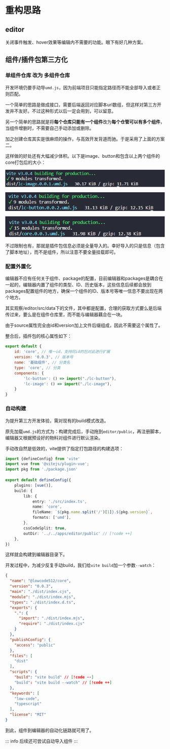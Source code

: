 # 重构思路

## editor

关闭事件触发、hover效果等编辑内不需要的功能。眼下有好几种方案。

## 组件/插件包第三方化

### 单组件仓库 改为 多组件仓库

开发环境仍要手动导`umd.js`，因为前端项目只能指定路径而不能全部导入或者正则匹配。

一个简单的思路是做成接口，需要后端返回对应脚本url数组，但这样对第三方开发并不友好。不过这种形式以后一定会用到，可以留意。

另一个简单的思路就是将**每个仓库只能有一个组件**改为**每个仓管可以有多个组件**，当组件增删时，不需要自己手动添加或删除。

加之创建仓库其实是很麻烦的操作，与高效开发背道而驰。于是采用了上面的方案二。

这样做的好处还有大幅减少体积。以下是image、button和包含以上两个组件的core打包后的大小：

![lc-image.umd.js](./images/lc-image.png)

![lc-button.umd.js](./images/lc-button.png)

![core.umd.js](./images/lc-core.png)

不过限制也有，那就是插件包信息必须是全量导入的。幸好导入的只是信息（包含了脚本地址），而不是组件，所以注意不要全量挂载即可。

### 配置外置化

编辑器不应有任何关于组件、package的配置，目前编辑器和packages是耦合在一起的，编辑器内置了组件的类型、ID、历史版本，这些信息后续都会放到packages配置组件的地方，确保一个组件的ID、版本号等唯一信息不要出现在两个地方。

其实观察/editor/src/data下的文件，其中都是配置，合理的获取方式要么是后端传过来，要么是在组件仓库里，而不能与编辑器藕合在一块。

由于source属性完全由id和version加上文件后缀组成，因此不需要这个属性了。

整合后，插件包的核心属性如下：

```javascript
export default {
    id: 'core', // 唯一id，支持同id的包对此进行扩展
    version: '0.0.3', // 版本号
    name: '基础组件', // 分类名
    type: 'core', // 分类
    components: {
        'lc-button': () => import("./lc-button"),
        'lc-image': () => import("./lc-image"),
    }
}
```

### 自动构建

为提升第三方开发体验，需对现有的build模式改造。

原先加载`umd.js`的方式为：构建完成后，手动拖到`editor/public`，再注册脚本，编辑器又根据预设好的物料对组件进行默认渲染。

手动改自然是低效的，vite提供了指定打包路径的构建选项：

```TypeScript
import {defineConfig} from 'vite'
import vue from '@vitejs/plugin-vue';
import pkg from './package.json'

export default defineConfig({
    plugins: [vue()],
    build: {
        lib: {
            entry: './src/index.ts',
            name: 'core',
            fileName: `${pkg.name.split('/')[1]}.${pkg.version}`,
            formats: ['umd'],
        },
        cssCodeSplit: true,
        outDir: '../../apps/editor/public' // [!code ++]
    },
})
```

这样就会构建到编辑器目录下。

开发过程中，为减少反复手动build，我们给`vite build`加一个参数`--watch`：
```json
{
  "name": "@lowcode512/core",
  "version": "0.0.3",
  "main": "./dist/index.cjs",
  "module": "./dist/index.mjs",
  "types": "./dist/index.d.ts",
  "exports": {
    ".": {
      "import": "./dist/index.mjs",
      "require": "./dist/index.cjs"
    }
  },
  "publishConfig": {
    "access": "public"
  },
  "files": [
    "dist"
  ],
  "scripts": {
    "build": "vite build" // [!code --]
    "build": "vite build --watch" // [!code ++]
  },
  "keywords": [
    "low-code",
    "typescript"
  ],
  "license": "MIT"
}

```

到此，组件到编辑器的自动化链路就可用了。

::: info
后续还可尝试自动导入组件
:::
